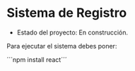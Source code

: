 <h1>Sistema de Registro</h1>

- Estado del proyecto: En construcción.

Para ejecutar el sistema debes poner:

´´´npm install react´´´

